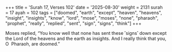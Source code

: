 +++
title = 'Surah 17, Verses 102'
date = '2025-08-30'
weight = 2131
surah = 17
ayah = 102
tags = ["doomed", "earth", "except", "heaven", "heavens", "insight", "insights", "know", "lord", "mose", "moses", "none", "pharaoh", "prophet", "really", "replied", "sent", "sign", "signs", "think"]
+++

Moses replied, “You know well that none has sent these ˹signs˺ down except the Lord of the heavens and the earth as insights. And I really think that you, O  Pharaoh, are doomed.”